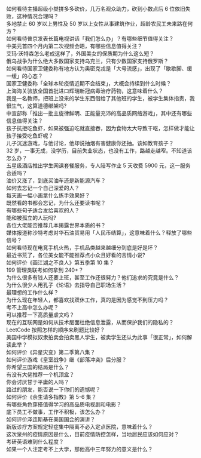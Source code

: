 如何看待主播超级小桀拼多多砍价，几万名观众助力，砍到小数点后  6 位依旧失败，这种情况合理吗？  
多地禁止 60 岁以上男性及 50 岁以上女性从事建筑作业，超龄农民工未来路在何方？  
如何看待普京发表长篇电视讲话「我们怎么办」？有哪些细节值得关注？  
中美元首四个月内第二次视频会晤，有哪些信息值得关注？  
艾玛·沃特森怎么老成这样了，外国美女的保质期为什么这么短？  
俄乌战争为什么绝大多数国家支持乌克兰，只有少数国家支持俄罗斯？  
如何看待国家卫健委称有地方认为奥密克戎是「大号流感」，出现了「歇歇脚、缓一缓」的心态？  
国家卫健委称「全球本轮疫情近期不会结束」，大概会持续到什么时候？  
上海海关验放全国首批进口辉瑞新冠病毒治疗药物，这意味着什么？  
我是一名教师，把班上没来的学生东西借给了其他班的学生，被学生集体指责，我很生气，这算道德绑架吗?  
中宣部称「推出一批主旋律鲜明、正能量充沛的高品质网络游戏」，其中还有哪些信息值得关注？  
孩子抗拒吃鱼虾，如果被强迫吃就直接吞，因为食物太大导致干呕，怎样做才能让孩子接受吃鱼虾呢？  
儿子沉迷游戏，与他讨论，他却说抽烟有害健康你还抽。该如教育孩子？  
32 岁，一事无成，没学历，目前失业状态，也没有工作，路越走越窄。不知道该怎么办？  
五星级酒店推出学生网课套餐服务，专人陪写作业 5 天收费 5900 元，这一服务合适吗？  
油价又涨了，到底买油车还是新能源汽车？  
如何去忘记一个自己深爱的人？  
每天画一幅小画拿什么练手效果好？  
既然看的书都会忘记，为什么还要读书呢？  
有哪些句子适合发给喜欢的人？  
能和被孤立的人玩吗?  
各位大佬能否推荐几本揭露世界本质的书？  
媒体报道称沙特考虑对华石油贸易用「人民币结算」，这意味着什么？释放了哪些信号？  
如何看待现在电竞手机火热，手机品类越来越细分到底是好是坏？  
最近书荒了，各位美女能不能推荐点小众且好看的言情小说?  
如何评价《画江湖之不良人》第五季第 10 集？  
199 管理类联考如何拿到 240+？  
为什么很多有钱人还要上班，甚至工作还很努力？他们追求的究竟是什么？  
为什么很少人用孔子《论语》去指导自己职场生活？  
最理想的工作什么样？  
为什么现在年轻人，都喜欢找双休工作，真的是因为感觉不到压力吗？  
考不上高中怎么办呢？  
可以推荐一下高质量虐文吗？  
现在的互联网是如何从技术层面杜绝信息泄露，从而保护我们的隐私的？  
LeetCode 按照怎样的顺序来刷题比较好？  
美国中学模拟奴隶拍卖会拍卖黑人学生，被卖学生还认为此事「很正常」，如何解读此举？  
如何评价《异星灾变》第二季第八集？  
如何评价游戏《皇室战争》继《部落冲突》后分服？  
你希望三国的结局是什么？  
有没有大佬推荐一个机顶盒？  
你会讨厌甘于平庸的人吗？  
路过的朋友，能否说一下你们的遗憾呢？  
如何评价《余生请多指教》第 5-6 集？  
有哪些角色穿搭值得学习的高品质电视剧和电影？  
底下员工不做事，工作不积极，该怎么办？  
如何评价泽连斯基在美国国会的演讲？  
新版诊疗方案规定轻症集中隔离不必入定点医院，意味着什么？  
这次泉州的疫情原因是什么，目前疫情防控怎样，当地居民应该如何应对？  
考研英语难到什么程度？  
如果一个人注定考不上大学，那他高中三年努力的意义是什么？  
